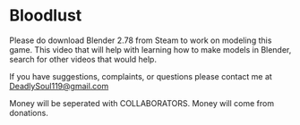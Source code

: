 # Bloodlust
Please do download Blender 2.78 from Steam to work on modeling this game.
This video that will help with learning how to make models in Blender, search for other videos that would help.

If you have suggestions, complaints, or questions please contact me at DeadlySoul119@gmail.com


Money will be seperated with COLLABORATORS. Money will come from donations.
